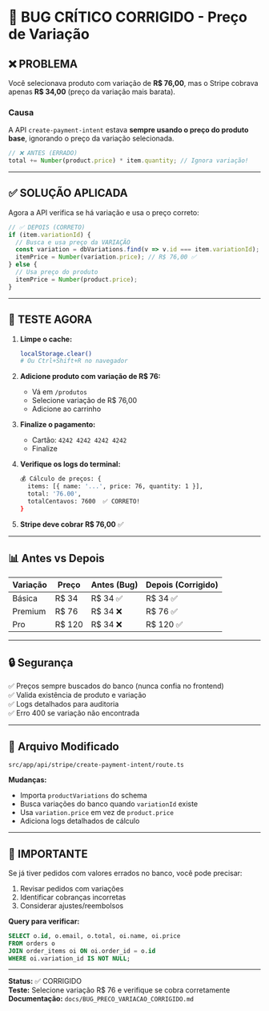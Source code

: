 # 🐛 BUG CRÍTICO CORRIGIDO - Preço de Variação

## ❌ PROBLEMA

Você selecionava produto com variação de **R$ 76,00**, mas o Stripe cobrava apenas **R$ 34,00** (preço da variação mais barata).

### Causa

A API `create-payment-intent` estava **sempre usando o preço do produto base**, ignorando o preço da variação selecionada.

```typescript
// ❌ ANTES (ERRADO)
total += Number(product.price) * item.quantity; // Ignora variação!
```

---

## ✅ SOLUÇÃO APLICADA

Agora a API verifica se há variação e usa o preço correto:

```typescript
// ✅ DEPOIS (CORRETO)
if (item.variationId) {
  // Busca e usa preço da VARIAÇÃO
  const variation = dbVariations.find(v => v.id === item.variationId);
  itemPrice = Number(variation.price); // R$ 76,00 ✅
} else {
  // Usa preço do produto
  itemPrice = Number(product.price);
}
```

---

## 🧪 TESTE AGORA

1. **Limpe o cache:**
   ```bash
   localStorage.clear()
   # Ou Ctrl+Shift+R no navegador
   ```

2. **Adicione produto com variação de R$ 76:**
   - Vá em `/produtos`
   - Selecione variação de R$ 76,00
   - Adicione ao carrinho

3. **Finalize o pagamento:**
   - Cartão: `4242 4242 4242 4242`
   - Finalize

4. **Verifique os logs do terminal:**
   ```bash
   💰 Cálculo de preços: {
     items: [{ name: '...', price: 76, quantity: 1 }],
     total: '76.00',
     totalCentavos: 7600  ✅ CORRETO!
   }
   ```

5. **Stripe deve cobrar R$ 76,00** ✅

---

## 📊 Antes vs Depois

| Variação | Preço | Antes (Bug) | Depois (Corrigido) |
|----------|-------|-------------|-------------------|
| Básica | R$ 34 | R$ 34 ✅ | R$ 34 ✅ |
| Premium | R$ 76 | R$ 34 ❌ | R$ 76 ✅ |
| Pro | R$ 120 | R$ 34 ❌ | R$ 120 ✅ |

---

## 🔒 Segurança

✅ Preços sempre buscados do banco (nunca confia no frontend)  
✅ Valida existência de produto e variação  
✅ Logs detalhados para auditoria  
✅ Erro 400 se variação não encontrada  

---

## 📝 Arquivo Modificado

```
src/app/api/stripe/create-payment-intent/route.ts
```

**Mudanças:**
- Importa `productVariations` do schema
- Busca variações do banco quando `variationId` existe
- Usa `variation.price` em vez de `product.price`
- Adiciona logs detalhados de cálculo

---

## 🚨 IMPORTANTE

Se já tiver pedidos com valores errados no banco, você pode precisar:

1. Revisar pedidos com variações
2. Identificar cobranças incorretas
3. Considerar ajustes/reembolsos

**Query para verificar:**

```sql
SELECT o.id, o.email, o.total, oi.name, oi.price
FROM orders o
JOIN order_items oi ON oi.order_id = o.id
WHERE oi.variation_id IS NOT NULL;
```

---

**Status:** ✅ CORRIGIDO  
**Teste:** Selecione variação R$ 76 e verifique se cobra corretamente  
**Documentação:** `docs/BUG_PRECO_VARIACAO_CORRIGIDO.md`

